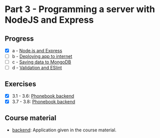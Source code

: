 # Part 3 - Programming a server with NodeJS and Express

## Progress

- [x] a - [Node.js and Express](https://fullstackopen.com/en/part3/node_js_and_express)
- [ ] b - [Deploying app to internet](https://fullstackopen.com/en/part3/deploying_app_to_internet)
- [ ] c - [Saving data to MongoDB](https://fullstackopen.com/en/part3/saving_data_to_mongo_db)
- [ ] d - [Validation and ESlint](https://fullstackopen.com/en/part3/validation_and_es_lint)

## Exercises

- [x] 3.1 - 3.6: [Phonebook backend](https://github.com/lmisea/fullstack-phonebook)
- [x] 3.7 - 3.8: [Phonebook backend](https://github.com/lmisea/fullstack-phonebook)

## Course material

- [backend](./backend): Application given in the course material.
